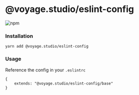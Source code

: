 # @voyage.studio/eslint-config

![npm](https://img.shields.io/npm/v/@voyage.studio/eslint-config.svg)

### Installation

`yarn add @voyage.studio/eslint-config`

### Usage

Reference the config in your `.eslintrc`

```
{
    extends: "@voyage.studio/eslint-config/base"
}
```